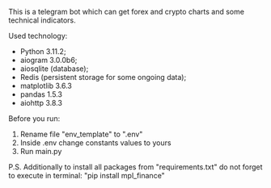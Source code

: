 This is a telegram bot which can get forex and crypto charts and some technical indicators.

Used technology:
* Python 3.11.2;
* aiogram 3.0.0b6;
* aiosqlite (database);
* Redis (persistent storage for some ongoing data);
* matplotlib 3.6.3
* pandas 1.5.3
* aiohttp 3.8.3

Before you run:
1. Rename file "env_template" to ".env"
2. Inside .env change constants values to yours
3. Run main.py

P.S. Additionally to install all packages from "requirements.txt" do not forget to execute in terminal: "pip install mpl_finance"